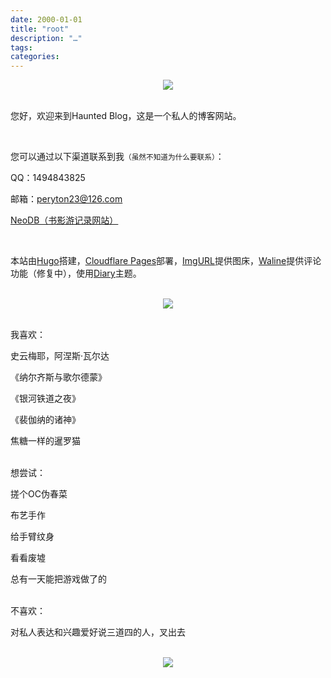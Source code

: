 ```yaml
---
date: 2000-01-01
title: "root"
description: "…"
tags: 
categories: 
---
```



<center><img src="https://s3.bmp.ovh/imgs/2025/08/12/46d026b396bb06e3.png"></center>

<br/>

您好，欢迎来到Haunted Blog，这是一个私人的博客网站。

<br/>

您可以通过以下渠道联系到我<small>（虽然不知道为什么要联系）</small>：

QQ：1494843825

邮箱：peryton23@126.com

<a href="https://neodb.social/users/Leto/" target="_blank">NeoDB（书影游记录网站）</a>

<br/>

本站由<a href="https://gohugo.io/" target="_blank">Hugo</a>搭建，<a href="https://www.cloudflare.com/zh-cn/developer-platform/products/pages/" target="_blank">Cloudflare Pages</a>部署，<a href="https://www.imgurl.org/" target="_blank">ImgURL</a>提供图床，<a href="https://waline.js.org/" target="_blank">Waline</a>提供评论功能（修复中），使用<a href="https://github.com/amazingrise/hugo-theme-diary" target="_blank">Diary</a>主题。

<br/>

<center><img src="https://s3.bmp.ovh/imgs/2025/08/05/261797d37b64eb9a.png"></center>

<br/>我喜欢：

史云梅耶，阿涅斯·瓦尔达

《纳尔齐斯与歌尔德蒙》

《银河铁道之夜》

《裴伽纳的诸神》

焦糖一样的暹罗猫

<br/>想尝试：

搓个OC伪春菜

布艺手作

给手臂纹身

看看废墟

总有一天能把游戏做了的

<br/>不喜欢：

对私人表达和兴趣爱好说三道四的人，叉出去

<br/>

<center><img src="https://s3.bmp.ovh/imgs/2025/08/12/cbe633b4effa64f2.png"></center>